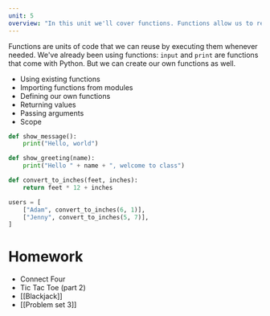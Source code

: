 ```yaml
---
unit: 5
overview: "In this unit we'll cover functions. Functions allow us to reuse our code and execute it whenever needed."
---
```


Functions are units of code that we can reuse by executing them whenever needed. We've already been using functions: `input` and `print` are functions that come with Python. But we can create our own functions as well.

- Using existing functions
- Importing functions from modules
- Defining our own functions
- Returning values
- Passing arguments
- Scope

```python
def show_message():
	print("Hello, world")
```

```python
def show_greeting(name):
	print("Hello " + name + ", welcome to class")
```

```python
def convert_to_inches(feet, inches):
	return feet * 12 + inches

users = [
	["Adam", convert_to_inches(6, 1)],
	["Jenny", convert_to_inches(5, 7)],
]
```

# Homework

- Connect Four
- Tic Tac Toe (part 2)
- [[Blackjack]]
- [[Problem set 3]]